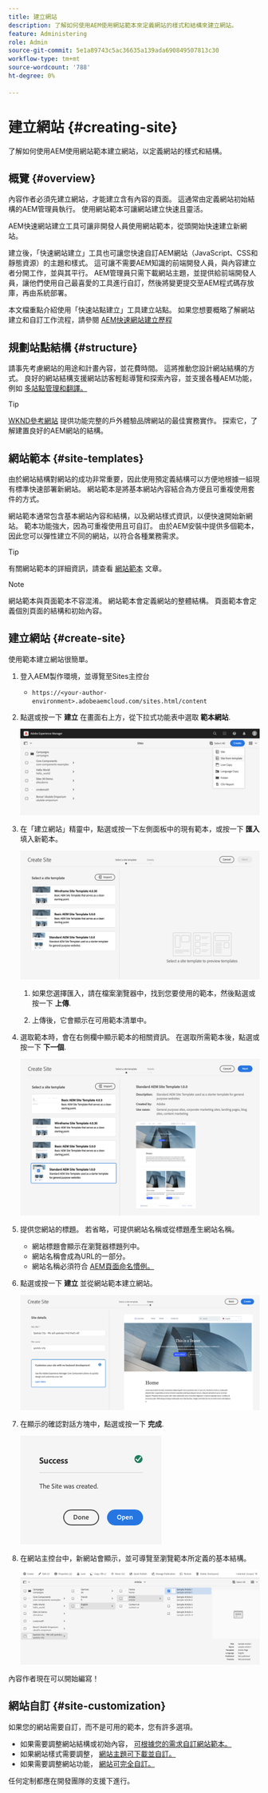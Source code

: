 ```yaml
---
title: 建立網站
description: 了解如何使用AEM使用網站範本來定義網站的樣式和結構來建立網站。
feature: Administering
role: Admin
source-git-commit: 5e1a89743c5ac36635a139ada690849507813c30
workflow-type: tm+mt
source-wordcount: '788'
ht-degree: 0%

---
```



# 建立網站 {#creating-site}

了解如何使用AEM使用網站範本建立網站，以定義網站的樣式和結構。

## 概覽 {#overview}

內容作者必須先建立網站，才能建立含有內容的頁面。 這通常由定義網站初始結構的AEM管理員執行。 使用網站範本可讓網站建立快速且靈活。

AEM快速網站建立工具可讓非開發人員使用網站範本，從頭開始快速建立新網站。

建立後，「快速網站建立」工具也可讓您快速自訂AEM網站（JavaScript、CSS和靜態資源）的主題和樣式。 這可讓不需要AEM知識的前端開發人員，與內容建立者分開工作，並與其平行。 AEM管理員只需下載網站主題，並提供給前端開發人員，讓他們使用自己最喜愛的工具進行自訂，然後將變更提交至AEM程式碼存放庫，再由系統部署。

本文檔重點介紹使用「快速站點建立」工具建立站點。 如果您想要概略了解網站建立和自訂工作流程，請參閱 [AEM快速網站建立歷程](/help/journey-sites/quick-site/overview.md)

## 規劃站點結構 {#structure}

請事先考慮網站的用途和計畫內容，並花費時間。 這將推動您設計網站結構的方式。 良好的網站結構支援網站訪客輕鬆導覽和探索內容，並支援各種AEM功能，例如 [多站點管理和翻譯。](/help/sites-cloud/administering/msm-and-translation.md)

>[!TIP]
>
>[WKND參考網站](https://wknd.site) 提供功能完整的戶外體驗品牌網站的最佳實務實作。 探索它，了解建置良好的AEM網站的結構。

## 網站範本 {#site-templates}

由於網站結構對網站的成功非常重要，因此使用預定義結構可以方便地根據一組現有標準快速部署新網站。 網站範本是將基本網站內容結合為方便且可重複使用套件的方式。

網站範本通常包含基本網站內容和結構，以及網站樣式資訊，以便快速開始新網站。 範本功能強大，因為可重複使用且可自訂。 由於AEM安裝中提供多個範本，因此您可以彈性建立不同的網站，以符合各種業務需求。

>[!TIP]
>
>有關網站範本的詳細資訊，請查看 [網站範本](site-templates.md) 文章。

>[!NOTE]
>
>網站範本與頁面範本不容混淆。 網站範本會定義網站的整體結構。 頁面範本會定義個別頁面的結構和初始內容。

## 建立網站 {#create-site}

使用範本建立網站很簡單。

1. 登入AEM製作環境，並導覽至Sites主控台

   * `https://<your-author-environment>.adobeaemcloud.com/sites.html/content`

1. 點選或按一下 **建立** 在畫面右上方，從下拉式功能表中選取 **範本網站**.

   ![從範本建立網站](../assets/create-site-from-template.png)

1. 在「建立網站」精靈中，點選或按一下左側面板中的現有範本，或按一下 **匯入** 填入新範本。

   ![站點建立嚮導](../assets/site-creation-wizard.png)

   1. 如果您選擇匯入，請在檔案瀏覽器中，找到您要使用的範本，然後點選或按一下 **上傳**.

   1. 上傳後，它會顯示在可用範本清單中。

1. 選取範本時，會在右側欄中顯示範本的相關資訊。 在選取所需範本後，點選或按一下 **下一個**.

   ![選取範本](../assets/select-site-template.png)

1. 提供您網站的標題。 若省略，可提供網站名稱或從標題產生網站名稱。

   * 網站標題會顯示在瀏覽器標題列中。
   * 網站名稱會成為URL的一部分。
   * 網站名稱必須符合 [AEM頁面命名慣例。](/help/sites-cloud/authoring/fundamentals/organizing-pages.md#page-name-restrictions-and-best-practices)

1. 點選或按一下 **建立** 並從網站範本建立網站。

   ![新網站的詳細資訊](../assets/create-site-details.png)

1. 在顯示的確認對話方塊中，點選或按一下 **完成**.

   ![成功對話](../assets/success.png)

1. 在網站主控台中，新網站會顯示，並可導覽至瀏覽範本所定義的基本結構。

   ![新網站結構](../assets/new-site.png)

內容作者現在可以開始編寫！

## 網站自訂 {#site-customization}

如果您的網站需要自訂，而不是可用的範本，您有許多選項。

* 如果需要調整網站結構或初始內容， [可根據您的需求自訂網站範本。](site-templates.md)
* 如果網站樣式需要調整， [網站主題可下載並自訂。](/help/journey-sites/quick-site/overview.md)
* 如果需要調整網站功能， [網站可完全自訂。](/help/implementing/developing/introduction/develop-wknd-tutorial.md)

任何定制都應在開發團隊的支援下進行。
